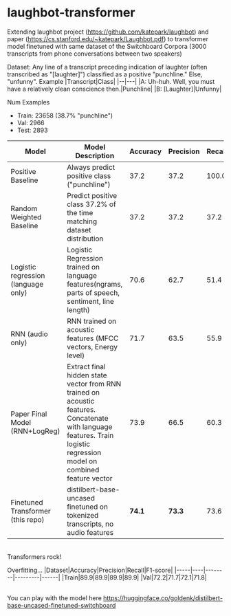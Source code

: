 # laughbot-transformer
Extending laughbot project (https://github.com/katepark/laughbot) and paper (https://cs.stanford.edu/~katepark/Laughbot.pdf) to transformer model finetuned with same dataset of the Switchboard Corpora (3000 transcripts from phone conversations between two speakers)

Dataset: Any line of a transcript preceding indication of laughter (often transcribed as "[laughter]") classified as a positive "punchline." Else, "unfunny". Example
|Transcript|Class|
|--|---|
|A:  Uh-huh. Well, you must have a relatively clean conscience then.|Punchline|
|B: [Laughter]|Unfunny|

Num Examples
* Train: 23658 (38.7% "punchline")
* Val: 2966
* Test: 2893

|Model|Model Description|Accuracy|Precision|Recall|F1-score|
|-----|----|--------|---------|------|--------|
|Positive Baseline|Always predict positive class ("punchline")|37.2|37.2|100.0|54.2|
|Random Weighted Baseline|Predict positive class 37.2% of the time matching dataset distribution|37.2|37.2|37.2|37.2|
|Logistic regression (language only)|Logistic Regression trained on language features(ngrams, parts of speech, sentiment, line length)|70.6|62.7|51.4|56.5|
|RNN (audio only)|RNN trained on acoustic features (MFCC vectors, Energy level)|71.7|63.5|55.9|59.4|
|Paper Final Model (RNN+LogReg)|Extract final hidden state vector from RNN trained on acoustic features. Concatenate with language features. Train logistic regression model on combined feature vector|73.9|66.5|60.3|63.2|
|Finetuned Transformer (this repo)|distilbert-base-uncased finetuned on tokenized transcripts, no audio features|**74.1**|**73.3**|73.6|**73.7**|

<br>Transformers rock!

Overfitting...
|Dataset|Accuracy|Precision|Recall|F1-score|
|-----|----|--------|---------|------|
|Train|89.9|89.9|89.9|89.9|
|Val|72.2|71.7|72.1|71.8|

<br>You can play with the model here https://huggingface.co/goldenk/distilbert-base-uncased-finetuned-switchboard

